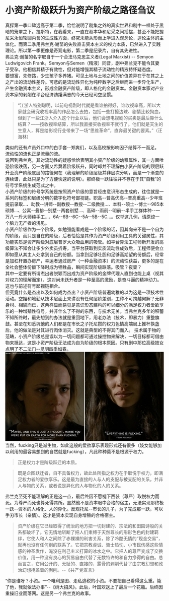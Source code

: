 # 小资产阶级跃升为资产阶级之路径刍议

真探第一季口碑远高于第二季，恰恰说明了剧集之外的真实世界和剧中一样处于黑暗的笼罩之下。拉斯特，在我看来，一直在叔本华和尼采之间摇摆，甚至不能把握尼采永恒轮回内含的生成性方面，终究未能从形而上学进入观念论，遑论主体的主体化。而第二季用弗兰克·谢苗的失败直击资本主义的权力本质，已然进入了实践理论。所以第一季更像是奇观电影，第二季是纪录片，自有其先进性。  
弗兰克·谢苗的名字取自于一个合法马克思主义者(Legal Marxist) -- Semyon Ludwigovich Frank。Semyon与Semen（精液）同音，剧中弗兰克不能令其妻子受孕。他相信其精子有效性，但对能增强其精子流动性的精液持怀疑态度。  
要想富，先修路，少生孩子多养猪。可见土地与土地之间的价值差异在于在其之上之产出的流动性差异。可悲的是流动性异化为纯粹数字之后继而进一步异化生产，产生金融资本主义，形成金融资产阶级，即人格化的金融资本。金融资本家对产业资本家的剥削在平台经济踌躇满志的今天已经司空见惯。

>“江浙人特别聪明，以前电视剧时代就是看谁拍得好，谁收视率高，所以大家就会研究收视率高的作品怎么去拍，包括一些打擦边球、剧情比较狗血，但到了一些江浙人介入这个行业以后，他们会想电视剧的买卖是最后靠什么结算？——按收视率结算，所以我直接买收视率不就行了。他们就是天生的生意人，算是给影视行业带来了一场“思维革命”，直奔最关键的要素。”（汪海林）

类似的还有卢员外口中的白手套--郑爽们，以及高校按影响因子结算不一而足。 流动性的流也正是流量的流。  
说回到弗兰克，其对流动性的疑惑恰恰表明其小资产阶级的幼稚属性，其一方面唯恐阶级跌落，另一方面又希冀着阶级跃升，同时却并不理解由小资产阶级的顶层跃升至资产阶级底层的路径何在（我理解的阶级层级并非层次分明，而是一个渐变的连续谱，此处只是为了方便快速的说明）。那终极一跃往往并不存在于其“自我”的符号学系统生成范式之中。  
小资产阶级的符号学系统是按照资产阶级的意旨经由意识形态生成的，往往就是一系列的标签和层级分明的数字化符号鄙视链。职高--普高优高--普高重高--少年班提前录取...、助教--讲师--副教授--教授--二级教授...、本科--硕士--博士--985本硕博...、公寓--叠排--别墅--两套别墅...、高碎--雨前--明前--半手工群体种--一万八一斤大师纯手工...、6A--6B--6C--5A--5B--5C...。仅举这几例，请原谅一个脑力无产者的浅见。  
小资产阶级作为一个阶级，如勉强能看成是一个阶级的话，因其向来不是一个自为的阶级，而只是自在的阶级，后者恰恰是其作为资产阶级利用工具的关键属性，其功能实质是资产阶级对底层普罗大众吸血用的吸管。如平台算法工程师新开发的高级算法不知会让多少外卖员折寿，当平台获取到实质流动性成效后，工程师便会立即如愿从其主人处拿到自己的份额。当拿到足够壮胆和足够高期望的份额后，经常是加杠杆置办房产，幸运者通过房产（一种金融资本）的流动性获益，更多的是在全社会整体份额下降时成为牺牲品，瞬间实现阶级跌落。吸管？夜壶？  
其中一定要有所谓杰出者脱颖而出成为资产阶级的金牌代理人直到也能上桌（视其对权力的理解而定），这对尚未跃升者是一种至高的激励，是奋斗逼的精神动力。这也与前述符号鄙视链相合。  
但究竟什么是杰出以及如何成为杰出？小资产阶级普遍幼稚的以为这是一项技术性活动。空姐和地勤从技术层面上来讲没有任何层阶差别，工种不可跨越何解？无非身材、相貌而已，这两样显而易见是意识形态建构的可以细分的满足权力者爱欲享乐的一种增殖性符号，并非什么了不得的东西，与技术无关。当弗兰克多年的积蓄不知所终时，最先想到的办法就是重回地下，用老办法（技术，即暴力）重整旗鼓。甚至在知悉坑他的人们都是在市长之子托尼攒的权力色情高端局上推杯换盏后，他的做法是对其进行肉体消灭。这就是典型的不得其门而入。
技术属于物的范畴，小资产阶级总是误以为一切问题都可通过操控物来解决，一切目标都可借由物来抵达，这是小资产阶级无法成为自为阶级的根本原因。只有剧中那位高级妓女点明了不二法门--昆明四季如春。  
![alt text](frank/everything.png)  
当然，fucking只是派生物，如此这般的爱欲享乐表现形式还有很多（妓女能够加以利用的最容易想到的自然就是fucking），凡此种种莫不是根源于权力。  

>正是权力才是阶级跃迁的本质。

>既是企图跃迁者，自不具备权力，故此处所指之权力在于取悦于权力，即满足权力者的爱欲享乐。这是最为直接的人与人的支配与被支配的关系，并非人与物的关系，或者说是异化的人与物化的人的关系。

弗兰克至死不能理解的正是这一点，最后终因不愿褪下西装（尊严）取悦权力而死。为尊严而死也算死得其所。显然他不是资本眼中合格的宿主，无法实现那终极一跃--资本的人格化、人的异化。反观托尼--市长的儿子，为了完成那一跃，可以手刃市长（亲情）。这才是资本实现自身增殖的合格宿主。  

>资产阶级在它已经取得了统治的地方把一切封建的、宗法的和田园诗般的关系都破坏了。它无情地斩断了把人们束缚于天然尊长的形形色色的封建羁绊，它使人和人之间除了赤裸裸的利害关系，除了冷酷无情的“现金交易”，就再也没有任何别的联系了。它把宗教虔诚、骑士热忱、小市民伤感这些情感的神圣发作，淹没在利己主义打算的冰水之中。它把人的尊严变成了交换价值，用一种没有良心的贸易自由代替了无数特许的和自力挣得的自由。总而言之，它用公开的、无耻的、直接的、露骨的剥削代替了由宗教幻想和政治幻想掩盖着的剥削。--《共产党宣言》

“你是谁呀？小资。一个唯利是图、走私逃税的小资。不要把自己看得这么重。毙了他，我就依法办事”--《树大招风》。此后，叶国欢送上了最后一个花瓶。后终因重操旧业而落网。这是另一个弗兰克的故事。